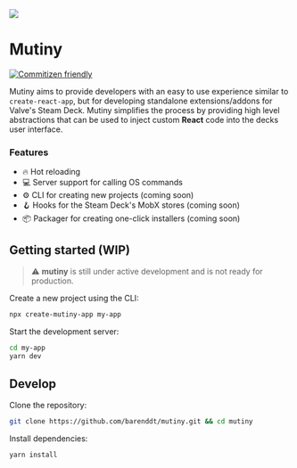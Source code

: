 <img src="https://iili.io/p0ICt2.png" />

# Mutiny

[![Commitizen friendly](https://img.shields.io/badge/commitizen-friendly-brightgreen.svg)](http://commitizen.github.io/cz-cli/)

Mutiny aims to provide developers with an easy to use experience similar to `create-react-app`, but for developing standalone extensions/addons for Valve's Steam Deck. Mutiny simplifies the process by providing high level abstractions that can be used to inject custom **React** code into the decks user interface.

### Features

- 🔥 Hot reloading
- 💻 Server support for calling OS commands
- ⚙️ CLI for creating new projects (coming soon)
- 🪝 Hooks for the Steam Deck's MobX stores (coming soon)
- 📦 Packager for creating one-click installers (coming soon)

## Getting started (WIP)

> ⚠️ **mutiny** is still under active development and is not ready for production.

Create a new project using the CLI:

```bash
npx create-mutiny-app my-app
```

Start the development server:

```bash
cd my-app
yarn dev
```

## Develop

Clone the repository:

```bash
git clone https://github.com/barenddt/mutiny.git && cd mutiny
```

Install dependencies:

```bash
yarn install
```
